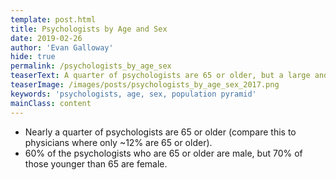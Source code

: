 ```yaml
---
template: post.html
title: Psychologists by Age and Sex
date: 2019-02-26
author: 'Evan Galloway'
hide: true
permalink: /psychologists_by_age_sex
teaserText: A quarter of psychologists are 65 or older, but a large and mostly female cohort are earlier in their careers.
teaserImage: /images/posts/psychologists_by_age_sex_2017.png
keywords: 'psychologists, age, sex, population pyramid'
mainClass: content
---
```

<ul>

<li>Nearly a quarter of psychologists are 65 or older (compare this to physicians where only ~12% are 65 or older).</li>

<li>60% of the psychologists who are 65 or older are male, but 70% of those younger than 65 are female.</li>
</ul>
<div id='viewof-layout' class="control"></div>
<div id='chart'></div>

<script type=module>

import {Runtime, Inspector} from "https://unpkg.com/@observablehq/runtime@3/dist/runtime.js";
import define from "https://api.observablehq.com/@gallowayevan/population-structure-for-north-carolina-psychologists-20.js?v=3";
  
  const renders = {
    "viewof layout": "#viewof-layout",
    "chart": "#chart"
  };

  for (let i in renders)
    renders[i] = document.querySelector(renders[i]);

const runtime = new Runtime();
const main = runtime.module(define, name => {
if (renders[name]){
      return new Inspector(renders[name]);
    } else {
        return true;
    }
});

</script>

